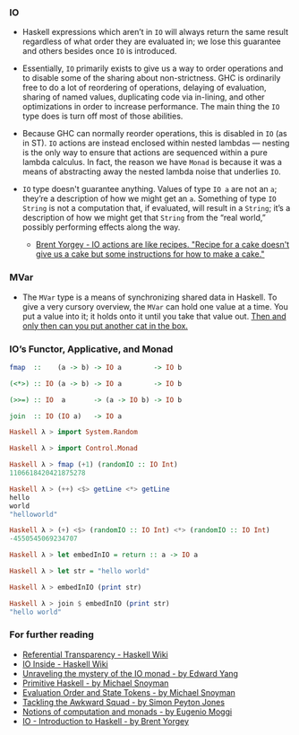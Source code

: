 ### IO
 - Haskell expressions which aren’t in `IO` will always return the same result regardless of what order they are evaluated in; we lose
   this guarantee and others besides once `IO` is introduced.

 - Essentially, `IO` primarily exists to give us a way to order operations and to disable some of the sharing about non-strictness.
   GHC is ordinarily free to do a lot of reordering of operations, delaying of evaluation, sharing of named values, duplicating code
   via in-lining, and other optimizations in order to increase performance. The main thing the `IO` type does is turn off most of those
   abilities.

 - Because GHC can normally reorder operations, this is disabled in `IO` (as in ST). `IO` actions are instead enclosed within nested
   lambdas — nesting is the only way to ensure that actions are sequenced within a pure lambda calculus. In fact, the reason we have
   `Monad` is because it was a means of abstracting away the nested lambda noise that underlies `IO`.

 - `IO` type doesn't guarantee anything. Values of type `IO a` are not an `a`; they’re a description of how we might get an `a`.
   Something of type `IO String` is not a computation that, if evaluated, will result in a `String`; it’s a description of how we might
   get that `String` from the “real world,” possibly performing effects along the way.

   - [Brent Yorgey - IO actions are like recipes. "Recipe for a cake doesn't give us a cake but some instructions for how to make a
  cake."](https://www.cis.upenn.edu/~cis194/spring13/lectures/08-IO.html)
 
### MVar

 - The `MVar` type is a means of synchronizing shared data in Haskell. To give a very cursory overview, the `MVar` can hold one value
   at a time. You put a value into it; it holds onto it until you take that value out.
   [Then and only then can you put another cat in the box.](https://twitter.com/argumatronic/status/631158432859488258)

### IO’s Functor, Applicative, and Monad

```haskell
fmap  ::    (a -> b) -> IO a        -> IO b

(<*>) :: IO (a -> b) -> IO a        -> IO b

(>>=) :: IO  a       -> (a -> IO b) -> IO b

join  :: IO (IO a)   -> IO a
```

```haskell
Haskell λ > import System.Random

Haskell λ > import Control.Monad

Haskell λ > fmap (+1) (randomIO :: IO Int)
1106618420421875278

Haskell λ > (++) <$> getLine <*> getLine
hello
world
"helloworld"

Haskell λ > (+) <$> (randomIO :: IO Int) <*> (randomIO :: IO Int)
-4550545069234707

Haskell λ > let embedInIO = return :: a -> IO a

Haskell λ > let str = "hello world"

Haskell λ > embedInIO (print str)

Haskell λ > join $ embedInIO (print str)
"hello world"
```

### For further reading
 - [Referential Transparency - Haskell Wiki](https://wiki.haskell.org/Referential_transparency)   
 - [IO Inside - Haskell Wiki](https://wiki.haskell.org/IO_inside)
 - [Unraveling the mystery of the IO monad - by Edward Yang](http://blog.ezyang.com/2011/05/unraveling-the-mystery-of-the-io-monad/)
 - [Primitive Haskell - by Michael Snoyman](https://haskell-lang.org/tutorial/primitive-haskell)   
 - [Evaluation Order and State Tokens - by Michael Snoyman](https://wiki.haskell.org/Evaluation_order_and_state_tokens)   
 - [Tackling the Awkward Squad - by Simon Peyton Jones](http://research.microsoft.com/en-us/um/people/simonpj/papers/marktoberdorf/mark.pdf)   
 - [Notions of computation and monads - by Eugenio Moggi](http://www.disi.unige.it/person/MoggiE/ftp/ic91.pdf)   
 - [IO - Introduction to Haskell - by Brent Yorgey](http://www.cis.upenn.edu/~cis194/fall16/lectures/06-io-and-monads.html)   
